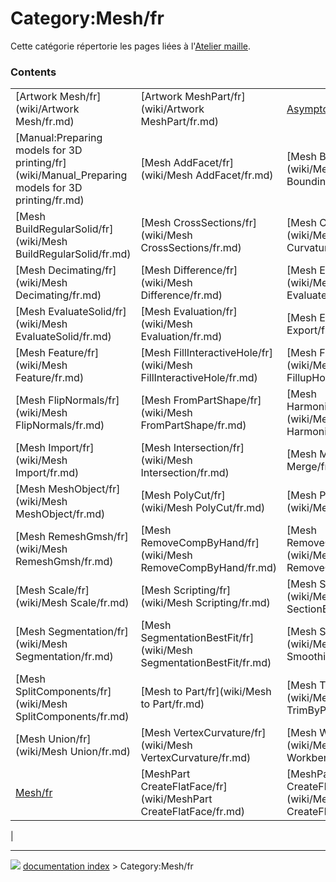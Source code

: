 # Category:Mesh/fr
Cette catégorie répertorie les pages liées à l\'[Atelier maille](Mesh_Workbench/fr.md).

### Contents

|     |     |     |
| --- | --- | --- |
| [Artwork Mesh/fr](wiki/Artwork Mesh/fr.md) | [Artwork MeshPart/fr](wiki/Artwork MeshPart/fr.md) | [Asymptote/fr](wiki/Asymptote/fr.md) |
| [Manual:Preparing models for 3D printing/fr](wiki/Manual_Preparing models for 3D printing/fr.md) | [Mesh AddFacet/fr](wiki/Mesh AddFacet/fr.md) | [Mesh BoundingBox/fr](wiki/Mesh BoundingBox/fr.md) |
| [Mesh BuildRegularSolid/fr](wiki/Mesh BuildRegularSolid/fr.md) | [Mesh CrossSections/fr](wiki/Mesh CrossSections/fr.md) | [Mesh CurvatureInfo/fr](wiki/Mesh CurvatureInfo/fr.md) |
| [Mesh Decimating/fr](wiki/Mesh Decimating/fr.md) | [Mesh Difference/fr](wiki/Mesh Difference/fr.md) | [Mesh EvaluateFacet/fr](wiki/Mesh EvaluateFacet/fr.md) |
| [Mesh EvaluateSolid/fr](wiki/Mesh EvaluateSolid/fr.md) | [Mesh Evaluation/fr](wiki/Mesh Evaluation/fr.md) | [Mesh Export/fr](wiki/Mesh Export/fr.md) |
| [Mesh Feature/fr](wiki/Mesh Feature/fr.md) | [Mesh FillInteractiveHole/fr](wiki/Mesh FillInteractiveHole/fr.md) | [Mesh FillupHoles/fr](wiki/Mesh FillupHoles/fr.md) |
| [Mesh FlipNormals/fr](wiki/Mesh FlipNormals/fr.md) | [Mesh FromPartShape/fr](wiki/Mesh FromPartShape/fr.md) | [Mesh HarmonizeNormals/fr](wiki/Mesh HarmonizeNormals/fr.md) |
| [Mesh Import/fr](wiki/Mesh Import/fr.md) | [Mesh Intersection/fr](wiki/Mesh Intersection/fr.md) | [Mesh Merge/fr](wiki/Mesh Merge/fr.md) |
| [Mesh MeshObject/fr](wiki/Mesh MeshObject/fr.md) | [Mesh PolyCut/fr](wiki/Mesh PolyCut/fr.md) | [Mesh PolyTrim/fr](wiki/Mesh PolyTrim/fr.md) |
| [Mesh RemeshGmsh/fr](wiki/Mesh RemeshGmsh/fr.md) | [Mesh RemoveCompByHand/fr](wiki/Mesh RemoveCompByHand/fr.md) | [Mesh RemoveComponents/fr](wiki/Mesh RemoveComponents/fr.md) |
| [Mesh Scale/fr](wiki/Mesh Scale/fr.md) | [Mesh Scripting/fr](wiki/Mesh Scripting/fr.md) | [Mesh SectionByPlane/fr](wiki/Mesh SectionByPlane/fr.md) |
| [Mesh Segmentation/fr](wiki/Mesh Segmentation/fr.md) | [Mesh SegmentationBestFit/fr](wiki/Mesh SegmentationBestFit/fr.md) | [Mesh Smoothing/fr](wiki/Mesh Smoothing/fr.md) |
| [Mesh SplitComponents/fr](wiki/Mesh SplitComponents/fr.md) | [Mesh to Part/fr](wiki/Mesh to Part/fr.md) | [Mesh TrimByPlane/fr](wiki/Mesh TrimByPlane/fr.md) |
| [Mesh Union/fr](wiki/Mesh Union/fr.md) | [Mesh VertexCurvature/fr](wiki/Mesh VertexCurvature/fr.md) | [Mesh Workbench/fr](wiki/Mesh Workbench/fr.md) |
| [Mesh/fr](wiki/Mesh/fr.md) | [MeshPart CreateFlatFace/fr](wiki/MeshPart CreateFlatFace/fr.md) | [MeshPart CreateFlatMesh/fr](wiki/MeshPart CreateFlatMesh/fr.md) |
|



---
![](images/Right_arrow.png) [documentation index](../README.md) > Category:Mesh/fr
